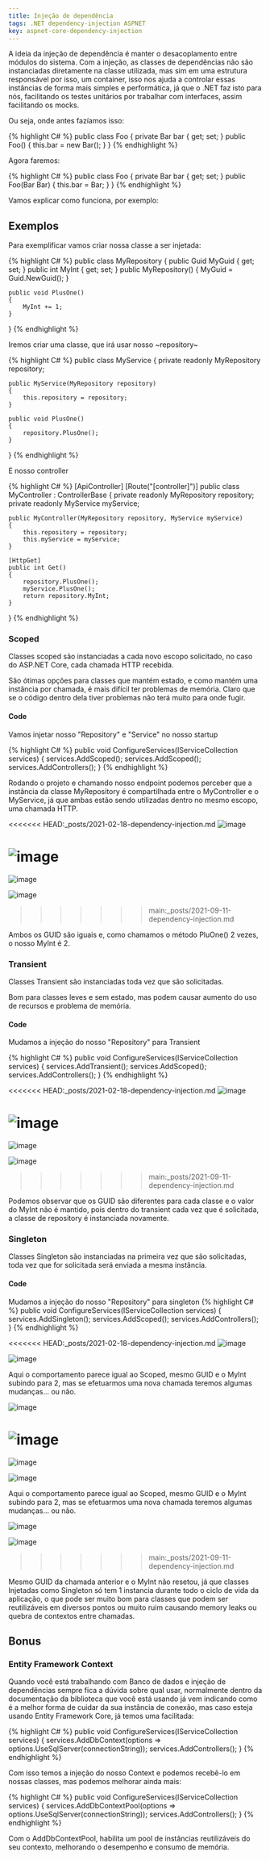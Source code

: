 ```yaml
---
title: Injeção de dependência
tags: .NET dependency-injection ASPNET
key: aspnet-core-dependency-injection
---
```


A ideia da injeção de dependência é manter o desacoplamento entre módulos do sistema. Com a injeção, as classes de dependências não são instanciadas diretamente na classe utilizada, mas sim em uma estrutura responsável por isso, um container, isso nos ajuda a controlar essas instâncias de forma mais simples e performática, já que o .NET faz isto para nós, facilitando os testes unitários por trabalhar com interfaces, assim facilitando os mocks.

Ou seja, onde antes fazíamos isso:

{% highlight C# %}
public class Foo
{
    private Bar bar { get; set; }
    public Foo()
    {
        this.bar = new Bar();
    }
}
{% endhighlight %}

Agora faremos:

{% highlight C# %}
public class Foo
{
    private Bar bar { get; set; }
    public Foo(Bar Bar)
    {
        this.bar = Bar;
    }
}
{% endhighlight %}

Vamos explicar como funciona, por exemplo:

## Exemplos

Para exemplificar vamos criar nossa classe a ser injetada:

{% highlight C# %}
public class MyRepository
{
    public Guid MyGuid { get; set; }
    public int MyInt { get; set; }
    public MyRepository()
    {
        MyGuid = Guid.NewGuid();
    }

    public void PlusOne()
    {
        MyInt += 1;
    }
}
{% endhighlight %}

Iremos criar uma classe, que irá usar nosso ~repository~

{% highlight C# %}
public class MyService
{
    private readonly MyRepository repository;

    public MyService(MyRepository repository)
    {
        this.repository = repository;
    }

    public void PlusOne()
    {
        repository.PlusOne();
    }
}
{% endhighlight %}

E nosso controller

{% highlight C# %}
[ApiController]
[Route("[controller]")]
public class MyController : ControllerBase
{
    private readonly MyRepository repository;
    private readonly MyService myService;

    public MyController(MyRepository repository, MyService myService)
    {
        this.repository = repository;
        this.myService = myService;
    }

    [HttpGet]
    public int Get()
    {
        repository.PlusOne();
        myService.PlusOne();
        return repository.MyInt;
    }
}
{% endhighlight %}

### Scoped

Classes scoped são instanciadas a cada novo escopo solicitado, no caso do ASP.NET Core, cada chamada HTTP recebida.

São ótimas opções para classes que mantém estado, e como mantém uma instância por chamada, é mais difícil ter problemas de memória.  Claro que se o código dentro dela tiver problemas não terá muito para onde fugir.

#### Code

Vamos injetar nosso "Repository" e "Service" no nosso startup

{% highlight C# %}
public void ConfigureServices(IServiceCollection services)
{
    services.AddScoped<MyRepository>();
    services.AddScoped<MyService>();
    services.AddControllers();
}
{% endhighlight %}

Rodando o projeto e chamando nosso endpoint podemos perceber que a instância da classe MyRepository é compartilhada entre o MyController e o MyService, já que ambas estão sendo utilizadas dentro no mesmo escopo, uma chamada HTTP.

<<<<<<< HEAD:_posts/2021-02-18-dependency-injection.md
![image](/assets/images/2020/02/dependency-injection/dependency-injection-01.jpg)

![image](/assets/images/2020/02/dependency-injection/dependency-injection-02.jpg)
=======
![image](/assets/images/2021/2021-09-11-dependency-injection-01.jpg)

![image](/assets/images/2021/2021-09-11-dependency-injection-02.jpg)
>>>>>>> main:_posts/2021-09-11-dependency-injection.md

Ambos os GUID são iguais e, como chamamos o método PluOne() 2 vezes, o nosso MyInt é 2.

### Transient

Classes Transient são instanciadas toda vez que são solicitadas.

Bom para classes leves e sem estado, mas podem causar aumento do uso de recursos e problema de memória.

#### Code

Mudamos a injeção do nosso "Repository" para Transient

{% highlight C# %}
public void ConfigureServices(IServiceCollection services)
{
    services.AddTransient<MyRepository>();
    services.AddScoped<MyService>();
    services.AddControllers();
}
{% endhighlight %}

<<<<<<< HEAD:_posts/2021-02-18-dependency-injection.md
![image](/assets/images/2020/02/dependency-injection/dependency-injection-03.jpg)

![image](/assets/images/2020/02/dependency-injection/dependency-injection-04.jpg)
=======
![image](/assets/images/2021/2021-09-11-dependency-injection-03.jpg)

![image](/assets/images/2021/2021-09-11-dependency-injection-04.jpg)
>>>>>>> main:_posts/2021-09-11-dependency-injection.md

Podemos observar que os GUID são diferentes para cada classe e o valor do MyInt não é mantido, pois dentro do transient cada vez que é solicitada, a classe de repository é instanciada novamente.

### Singleton

Classes Singleton são instanciadas na primeira vez que são solicitadas, toda vez que for solicitada será enviada a mesma instância.

#### Code

Mudamos a injeção do nosso "Repository" para singleton
{% highlight C# %}
public void ConfigureServices(IServiceCollection services)
{
    services.AddSingleton<MyRepository>();
    services.AddScoped<MyService>();
    services.AddControllers();
}
{% endhighlight %}

<<<<<<< HEAD:_posts/2021-02-18-dependency-injection.md
![image](/assets/images/2020/02/dependency-injection/dependency-injection-05.jpg)

![image](/assets/images/2020/02/dependency-injection/dependency-injection-06.jpg)

Aqui o comportamento parece igual ao Scoped, mesmo GUID e o MyInt subindo para 2, mas se efetuarmos uma nova chamada teremos algumas mudanças... ou não.

![image](/assets/images/2020/02/dependency-injection/dependency-injection-07.jpg)

![image](/assets/images/2020/02/dependency-injection/dependency-injection-08.jpg)
=======
![image](/assets/images/2021/2021-09-11-dependency-injection-05.jpg)

![image](/assets/images/2021/2021-09-11-dependency-injection-06.jpg)

Aqui o comportamento parece igual ao Scoped, mesmo GUID e o MyInt subindo para 2, mas se efetuarmos uma nova chamada teremos algumas mudanças... ou não.

![image](/assets/images/2021/2021-09-11-dependency-injection-07.jpg)

![image](/assets/images/2021/2021-09-11-dependency-injection-08.jpg)
>>>>>>> main:_posts/2021-09-11-dependency-injection.md

Mesmo GUID da chamada anterior e o MyInt não resetou, já que classes Injetadas como Singleton só tem 1 instancia durante todo o ciclo de vida da aplicação, o que pode ser muito bom para classes que podem ser reutilizáveis em diversos pontos ou muito ruim causando memory leaks ou quebra de contextos entre chamadas.

## Bonus

### Entity Framework Context

Quando você está trabalhando com Banco de dados e injeção de dependências sempre fica a dúvida sobre qual usar, normalmente dentro da documentação da biblioteca que você está usando já vem indicando como é a melhor forma de cuidar da sua instância de conexão, mas caso esteja usando Entity Framework Core, já temos uma facilitada:

{% highlight C# %}
public void ConfigureServices(IServiceCollection services)
{
    services.AddDbContext<MyContext>(options => options.UseSqlServer(connectionString));
    services.AddControllers();
}
{% endhighlight %}

Com isso temos a injeção do nosso Context e podemos recebê-lo em nossas classes, mas podemos melhorar ainda mais:

{% highlight C# %}
public void ConfigureServices(IServiceCollection services)
{
    services.AddDbContextPool<MyContext>(options => options.UseSqlServer(connectionString));
    services.AddControllers();
}
{% endhighlight %}

Com o AddDbContextPool, habilita um pool de instâncias reutilizáveis do seu contexto, melhorando o desempenho e consumo de memória.
